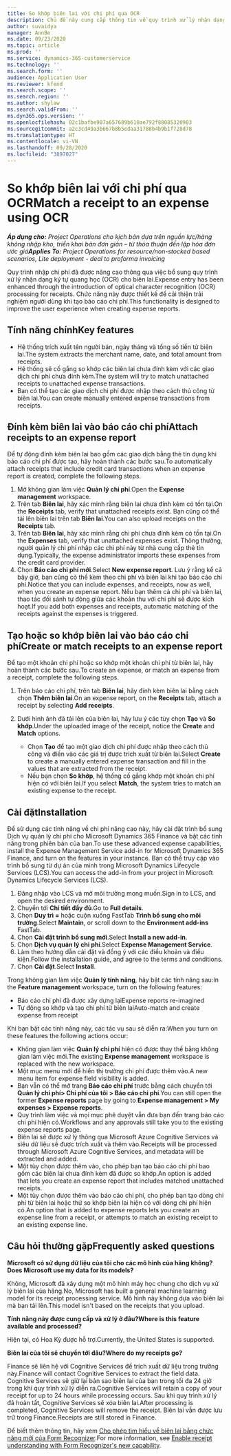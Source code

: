 ```yaml
---
title: So khớp biên lai với chi phí qua OCR
description: Chủ đề này cung cấp thông tin về quy trình xử lý nhận dạng ký tự quang học (OCR) cho biên lai.
author: suvaidya
manager: AnnBe
ms.date: 09/23/2020
ms.topic: article
ms.prod: ''
ms.service: dynamics-365-customerservice
ms.technology: ''
ms.search.form: ''
audience: Application User
ms.reviewer: kfend
ms.search.scope: ''
ms.search.region: ''
ms.author: shylaw
ms.search.validFrom: ''
ms.dyn365.ops.version: ''
ms.openlocfilehash: 02c1bafbe907a657689b610ae792f88085320903
ms.sourcegitcommit: a2c3cd49a3b667b8b5edaa31788b4b9b1f728d78
ms.translationtype: HT
ms.contentlocale: vi-VN
ms.lasthandoff: 09/28/2020
ms.locfileid: "3897027"
---
```

# <a name="match-a-receipt-to-an-expense-using-ocr"></a><span data-ttu-id="3a002-103">So khớp biên lai với chi phí qua OCR</span><span class="sxs-lookup"><span data-stu-id="3a002-103">Match a receipt to an expense using OCR</span></span>

<span data-ttu-id="3a002-104">_**Áp dụng cho:** Project Operations cho kịch bản dựa trên nguồn lực/hàng không nhập kho, triển khai bản đơn giản – từ thỏa thuận đến lập hóa đơn ước giá_</span><span class="sxs-lookup"><span data-stu-id="3a002-104">_**Applies To:** Project Operations for resource/non-stocked based scenarios, Lite deployment - deal to proforma invoicing_</span></span>

<span data-ttu-id="3a002-105">Quy trình nhập chi phí đã được nâng cao thông qua việc bổ sung quy trình xử lý nhận dạng ký tự quang học (OCR) cho biên lai.</span><span class="sxs-lookup"><span data-stu-id="3a002-105">Expense entry has been enhanced through the introduction of optical character recognition (OCR) processing for receipts.</span></span> <span data-ttu-id="3a002-106">Chức năng này được thiết kế để cải thiện trải nghiệm người dùng khi tạo báo cáo chi phí.</span><span class="sxs-lookup"><span data-stu-id="3a002-106">This functionality is designed to improve the user experience when creating expense reports.</span></span>

## <a name="key-features"></a><span data-ttu-id="3a002-107">Tính năng chính</span><span class="sxs-lookup"><span data-stu-id="3a002-107">Key features</span></span>

- <span data-ttu-id="3a002-108">Hệ thống trích xuất tên người bán, ngày tháng và tổng số tiền từ biên lai.</span><span class="sxs-lookup"><span data-stu-id="3a002-108">The system extracts the merchant name, date, and total amount from receipts.</span></span>
- <span data-ttu-id="3a002-109">Hệ thống sẽ cố gắng so khớp các biên lai chưa đính kèm với các giao dịch chi phí chưa đính kèm.</span><span class="sxs-lookup"><span data-stu-id="3a002-109">The system will try to match unattached receipts to unattached expense transactions.</span></span>
- <span data-ttu-id="3a002-110">Bạn có thể tạo các giao dịch chi phí được nhập theo cách thủ công từ biên lai.</span><span class="sxs-lookup"><span data-stu-id="3a002-110">You can create manually entered expense transactions from receipts.</span></span>

## <a name="attach-receipts-to-an-expense-report"></a><span data-ttu-id="3a002-111">Đính kèm biên lai vào báo cáo chi phí</span><span class="sxs-lookup"><span data-stu-id="3a002-111">Attach receipts to an expense report</span></span>

<span data-ttu-id="3a002-112">Để tự động đính kèm biên lai bao gồm các giao dịch bằng thẻ tín dụng khi báo cáo chi phí được tạo, hãy hoàn thành các bước sau.</span><span class="sxs-lookup"><span data-stu-id="3a002-112">To automatically attach receipts that include credit card transactions when an expense report is created, complete the following steps.</span></span>

  1. <span data-ttu-id="3a002-113">Mở không gian làm việc **Quản lý chi phí**.</span><span class="sxs-lookup"><span data-stu-id="3a002-113">Open the **Expense management** workspace.</span></span>
  2. <span data-ttu-id="3a002-114">Trên tab **Biên lai**, hãy xác minh rằng biên lai chưa đính kèm có tồn tại.</span><span class="sxs-lookup"><span data-stu-id="3a002-114">On the **Receipts** tab, verify that unattached receipts exist.</span></span> <span data-ttu-id="3a002-115">Bạn cũng có thể tải lên biên lai trên tab **Biên lai**.</span><span class="sxs-lookup"><span data-stu-id="3a002-115">You can also upload receipts on the **Receipts** tab.</span></span>
  3. <span data-ttu-id="3a002-116">Trên tab **Biên lai**, hãy xác minh rằng chi phí chưa đính kèm có tồn tại.</span><span class="sxs-lookup"><span data-stu-id="3a002-116">On the **Expenses** tab, verify that unattached expenses exist.</span></span> <span data-ttu-id="3a002-117">Thông thường, người quản lý chi phí nhập các chi phí này từ nhà cung cấp thẻ tín dụng.</span><span class="sxs-lookup"><span data-stu-id="3a002-117">Typically, the expense administrator imports these expenses from the credit card provider.</span></span>
  4. <span data-ttu-id="3a002-118">Chọn **Báo cáo chi phí mới**.</span><span class="sxs-lookup"><span data-stu-id="3a002-118">Select **New expense report**.</span></span> <span data-ttu-id="3a002-119">Lưu ý rằng kể cả bây giờ, bạn cũng có thể kèm theo chi phí và biên lai khi tạo báo cáo chi phí.</span><span class="sxs-lookup"><span data-stu-id="3a002-119">Notice that you can include expenses, and receipts, now as well, when you create an expense report.</span></span> <span data-ttu-id="3a002-120">Nếu bạn thêm cả chi phí và biên lai, thao tác đối sánh tự động giữa các khoản thu với chi phí sẽ được kích hoạt.</span><span class="sxs-lookup"><span data-stu-id="3a002-120">If you add both expenses and receipts, automatic matching of the receipts against the expenses is triggered.</span></span>

## <a name="create-or-match-receipts-to-an-expense-report"></a><span data-ttu-id="3a002-121">Tạo hoặc so khớp biên lai vào báo cáo chi phí</span><span class="sxs-lookup"><span data-stu-id="3a002-121">Create or match receipts to an expense report</span></span>
<span data-ttu-id="3a002-122">Để tạo một khoản chi phí hoặc so khớp một khoản chi phí từ biên lai, hãy hoàn thành các bước sau.</span><span class="sxs-lookup"><span data-stu-id="3a002-122">To create an expense, or match an expense from a receipt, complete the following steps.</span></span>

  1. <span data-ttu-id="3a002-123">Trên báo cáo chi phí, trên tab **Biên lai**, hãy đính kèm biên lai bằng cách chọn **Thêm biên lai**.</span><span class="sxs-lookup"><span data-stu-id="3a002-123">On an expense report, on the **Receipts** tab, attach a receipt by selecting **Add receipts**.</span></span>
  2. <span data-ttu-id="3a002-124">Dưới hình ảnh đã tải lên của biên lai, hãy lưu ý các tùy chọn **Tạo** và **So khớp**.</span><span class="sxs-lookup"><span data-stu-id="3a002-124">Under the uploaded image of the receipt, notice the **Create** and **Match** options.</span></span>

      - <span data-ttu-id="3a002-125">Chọn **Tạo** để tạo một giao dịch chi phí được nhập theo cách thủ công và điền vào các giá trị được trích xuất từ biên lai.</span><span class="sxs-lookup"><span data-stu-id="3a002-125">Select **Create** to create a manually entered expense transaction and fill in the values that are extracted from the receipt.</span></span>
      - <span data-ttu-id="3a002-126">Nếu bạn chọn **So khớp**, hệ thống cố gắng khớp một khoản chi phí hiện có với biên lai.</span><span class="sxs-lookup"><span data-stu-id="3a002-126">If you select **Match**, the system tries to match an existing expense to the receipt.</span></span>

## <a name="installation"></a><span data-ttu-id="3a002-127">Cài đặt</span><span class="sxs-lookup"><span data-stu-id="3a002-127">Installation</span></span>

<span data-ttu-id="3a002-128">Để sử dụng các tính năng về chi phí nâng cao này, hãy cài đặt trình bổ sung Dịch vụ quản lý chi phí cho Microsoft Dynamics 365 Finance và bật các tính năng trong phiên bản của bạn.</span><span class="sxs-lookup"><span data-stu-id="3a002-128">To use these advanced expense capabilities, install the Expense Management Service add-in for Microsoft Dynamics 365 Finance, and turn on the features in your instance.</span></span> <span data-ttu-id="3a002-129">Bạn có thể truy cập vào trình bổ sung từ dự án của mình trong Microsoft Dynamics Lifecycle Services (LCS).</span><span class="sxs-lookup"><span data-stu-id="3a002-129">You can access the add-in from your project in Microsoft Dynamics Lifecycle Services (LCS).</span></span>

1. <span data-ttu-id="3a002-130">Đăng nhập vào LCS và mở môi trường mong muốn.</span><span class="sxs-lookup"><span data-stu-id="3a002-130">Sign in to LCS, and open the desired environment.</span></span>
2. <span data-ttu-id="3a002-131">Chuyển tới **Chi tiết đầy đủ**.</span><span class="sxs-lookup"><span data-stu-id="3a002-131">Go to **Full details**.</span></span>
3. <span data-ttu-id="3a002-132">Chọn **Duy trì =** hoặc cuộn xuống FastTab **Trình bổ sung cho môi trường**.</span><span class="sxs-lookup"><span data-stu-id="3a002-132">Select **Maintain**, or scroll down to the **Environment add-ins** FastTab.</span></span>
4. <span data-ttu-id="3a002-133">Chọn **Cài đặt trình bổ sung mới**.</span><span class="sxs-lookup"><span data-stu-id="3a002-133">Select **Install a new add-in**.</span></span>
5. <span data-ttu-id="3a002-134">Chọn **Dịch vụ quản lý chi phí**.</span><span class="sxs-lookup"><span data-stu-id="3a002-134">Select **Expense Management Service**.</span></span>
6. <span data-ttu-id="3a002-135">Làm theo hướng dẫn cài đặt và đồng ý với các điều khoản và điều kiện.</span><span class="sxs-lookup"><span data-stu-id="3a002-135">Follow the installation guide, and agree to the terms and conditions.</span></span>
7. <span data-ttu-id="3a002-136">Chọn **Cài đặt**.</span><span class="sxs-lookup"><span data-stu-id="3a002-136">Select **Install**.</span></span>

<span data-ttu-id="3a002-137">Trong không gian làm việc **Quản lý tính năng**, hãy bật các tính năng sau:</span><span class="sxs-lookup"><span data-stu-id="3a002-137">In the **Feature management** workspace, turn on the following features:</span></span>

- <span data-ttu-id="3a002-138">Báo cáo chi phí đã được xây dựng lại</span><span class="sxs-lookup"><span data-stu-id="3a002-138">Expense reports re-imagined</span></span>
- <span data-ttu-id="3a002-139">Tự động so khớp và tạo chi phí từ biên lai</span><span class="sxs-lookup"><span data-stu-id="3a002-139">Auto-match and create expense from receipt</span></span>

<span data-ttu-id="3a002-140">Khi bạn bật các tính năng này, các tác vụ sau sẽ diễn ra:</span><span class="sxs-lookup"><span data-stu-id="3a002-140">When you turn on these features the following actions occur:</span></span>

- <span data-ttu-id="3a002-141">Không gian làm việc **Quản lý chi phí** hiện có được thay thế bằng không gian làm việc mới.</span><span class="sxs-lookup"><span data-stu-id="3a002-141">The existing **Expense management** workspace is replaced with the new workspace.</span></span>
- <span data-ttu-id="3a002-142">Một mục menu mới để hiển thị trường chi phí được thêm vào.</span><span class="sxs-lookup"><span data-stu-id="3a002-142">A new menu item for expense field visibility is added.</span></span>
- <span data-ttu-id="3a002-143">Bạn vẫn có thể mở trang **Báo cáo chi phí** trước bằng cách chuyển tới **Quản lý chi phí> Chi phí của tôi > Báo cáo chi phí**.</span><span class="sxs-lookup"><span data-stu-id="3a002-143">You can still open the former **Expense reports** page by going to **Expense management > My expenses > Expense reports**.</span></span>
- <span data-ttu-id="3a002-144">Quy trình làm việc và mọi mục phê duyệt vẫn đưa bạn đến trang báo cáo chi phí hiện có.</span><span class="sxs-lookup"><span data-stu-id="3a002-144">Workflows and any approvals still take you to the existing expense reports page.</span></span>
- <span data-ttu-id="3a002-145">Biên lai sẽ được xử lý thông qua Microsoft Azure Cognitive Services và siêu dữ liệu sẽ được trích xuất và thêm vào.</span><span class="sxs-lookup"><span data-stu-id="3a002-145">Receipts will be processed through Microsoft Azure Cognitive Services, and metadata will be extracted and added.</span></span>
- <span data-ttu-id="3a002-146">Một tùy chọn được thêm vào, cho phép bạn tạo báo cáo chi phí bao gồm các biên lai chưa đính kèm đã được so khớp.</span><span class="sxs-lookup"><span data-stu-id="3a002-146">An option is added that lets you create an expense report that includes matched unattached receipts.</span></span>
- <span data-ttu-id="3a002-147">Một tùy chọn được thêm vào báo cáo chi phí, cho phép bạn tạo dòng chi phí từ biên lai hoặc thử so khớp biên lai hiện có với dòng chi phí hiện có.</span><span class="sxs-lookup"><span data-stu-id="3a002-147">An option that is added to expense reports lets you create an expense line from a receipt, or attempts to match an existing receipt to an existing expense line.</span></span>

## <a name="frequently-asked-questions"></a><span data-ttu-id="3a002-148">Câu hỏi thường gặp</span><span class="sxs-lookup"><span data-stu-id="3a002-148">Frequently asked questions</span></span>

<span data-ttu-id="3a002-149">**Microsoft có sử dụng dữ liệu của tôi cho các mô hình của hãng không?**</span><span class="sxs-lookup"><span data-stu-id="3a002-149">**Does Microsoft use my data for its models?**</span></span>

<span data-ttu-id="3a002-150">Không, Microsoft đã xây dựng một mô hình máy học chung cho dịch vụ xử lý biên lai của hãng.</span><span class="sxs-lookup"><span data-stu-id="3a002-150">No, Microsoft has built a general machine learning model for its receipt processing service.</span></span> <span data-ttu-id="3a002-151">Mô hình này không dựa vào biên lai mà bạn tải lên.</span><span class="sxs-lookup"><span data-stu-id="3a002-151">This model isn't based on the receipts that you upload.</span></span>

<span data-ttu-id="3a002-152">**Tính năng này được cung cấp và xử lý ở đâu?**</span><span class="sxs-lookup"><span data-stu-id="3a002-152">**Where is this feature available and processed?**</span></span>

<span data-ttu-id="3a002-153">Hiện tại, có Hoa Kỳ được hỗ trợ.</span><span class="sxs-lookup"><span data-stu-id="3a002-153">Currently, the United States is supported.</span></span>

<span data-ttu-id="3a002-154">**Biên lai của tôi sẽ chuyển tới đâu?**</span><span class="sxs-lookup"><span data-stu-id="3a002-154">**Where do my receipts go?**</span></span>

<span data-ttu-id="3a002-155">Finance sẽ liên hệ với Cognitive Services để trích xuất dữ liệu trong trường này.</span><span class="sxs-lookup"><span data-stu-id="3a002-155">Finance will contact Cognitive Services to extract the field data.</span></span> <span data-ttu-id="3a002-156">Cognitive Services sẽ giữ lại bản sao biên lai của bạn trong tối đa 24 giờ trong khi quy trình xử lý diễn ra.</span><span class="sxs-lookup"><span data-stu-id="3a002-156">Cognitive Services will retain a copy of your receipt for up to 24 hours while processing occurs.</span></span> <span data-ttu-id="3a002-157">Sau khi quy trình xử lý đã hoàn tất, Cognitive Services sẽ xóa biên lai.</span><span class="sxs-lookup"><span data-stu-id="3a002-157">After processing is completed, Cognitive Services will remove the receipt.</span></span> <span data-ttu-id="3a002-158">Biên lai vẫn được lưu trữ trong Finance.</span><span class="sxs-lookup"><span data-stu-id="3a002-158">Receipts are still stored in Finance.</span></span>

<span data-ttu-id="3a002-159">Để biết thêm thông tin, hãy xem [Cho phép tìm hiểu về biên lai bằng chức năng mới của Form Recognizer](https://azure.microsoft.com/blog/enable-receipt-understanding-with-form-recognizer-s-new-capability/).</span><span class="sxs-lookup"><span data-stu-id="3a002-159">For more information, see [Enable receipt understanding with Form Recognizer's new capability](https://azure.microsoft.com/blog/enable-receipt-understanding-with-form-recognizer-s-new-capability/).</span></span>
